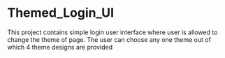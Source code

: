 # Themed_Login_UI

This project contains simple login user interface where user is allowed to change the theme of page. 
The user can choose any one theme out of which 4 theme designs are provided
